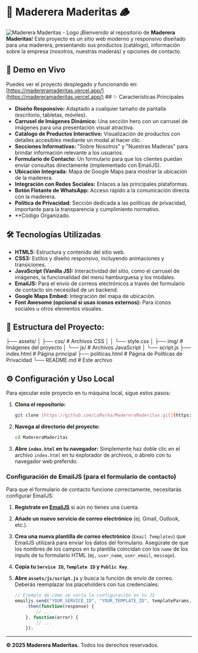 # 🌳 Maderera Maderitas 🪵

![Maderera Maderitas - Logo](https://via.placeholder.com/150x80?text=Maderitas+Logo) ¡Bienvenido al repositorio de **Maderera Maderitas**! Este proyecto es un sitio web moderno y responsivo diseñado para una maderera, presentando sus productos (catálogo), información sobre la empresa (nosotros, nuestras maderas) y opciones de contacto.

## 🚀 Demo en Vivo

Puedes ver el proyecto desplegado y funcionando en:
[https://madereramaderitas.vercel.app/](https://madereramaderitas.vercel.app/) ## ✨ Características Principales

* **Diseño Responsivo:** Adaptado a cualquier tamaño de pantalla (escritorio, tabletas, móviles).
* **Carrusel de Imágenes Dinámico:** Una sección hero con un carrusel de imágenes para una presentación visual atractiva.
* **Catálogo de Productos Interactivo:** Visualización de productos con detalles accesibles mediante un modal al hacer clic.
* **Secciones Informativas:** "Sobre Nosotros" y "Nuestras Maderas" para brindar información relevante a los usuarios.
* **Formulario de Contacto:** Un formulario para que los clientes puedan enviar consultas directamente (implementado con EmailJS).
* **Ubicación Integrada:** Mapa de Google Maps para mostrar la ubicación de la maderera.
* **Integración con Redes Sociales:** Enlaces a las principales plataformas.
* **Botón Flotante de WhatsApp:** Acceso rápido a la comunicación directa con la maderera.
* **Política de Privacidad:** Sección dedicada a las políticas de privacidad, importante para la transparencia y cumplimiento normativo.
* **Código Organizado.

## 🛠️ Tecnologías Utilizadas

* **HTML5:** Estructura y contenido del sitio web.
* **CSS3:** Estilos y diseño responsivo, incluyendo animaciones y transiciones.
* **JavaScript (Vanilla JS):** Interactividad del sitio, como el carrusel de imágenes, la funcionalidad del menú hamburguesa y los modales.
* **EmailJS:** Para el envío de correos electrónicos a través del formulario de contacto sin necesidad de un backend.
* **Google Maps Embed:** Integración del mapa de ubicación.
* **Font Awesome (opcional si usas íconos externos):** Para íconos sociales u otros elementos visuales.

## 📂 Estructura del Proyecto:
├── assets/
│   ├── css/          # Archivos CSS
│   │   └── style.css
│   ├── img/          # Imágenes del proyecto
│   └── js/           # Archivos JavaScript
│       └── script.js
├── index.html        # Página principal
├── politicas.html    # Página de Políticas de Privacidad
└── README.md         # Este archivo

## ⚙️ Configuración y Uso Local

Para ejecutar este proyecto en tu máquina local, sigue estos pasos:

1.  **Clona el repositorio:**
    ```bash
    git clone [https://github.com/LuMarka/MadereraMaderitas.git](https://github.com/LuMarka/MadereraMaderitas.git)
    ```
2.  **Navega al directorio del proyecto:**
    ```bash
    cd MadereraMaderitas
    ```
3.  **Abre `index.html` en tu navegador:**
    Simplemente haz doble clic en el archivo `index.html` en tu explorador de archivos, o ábrelo con tu navegador web preferido.

### Configuración de EmailJS (para el formulario de contacto)

Para que el formulario de contacto funcione correctamente, necesitarás configurar EmailJS:

1.  **Regístrate en [EmailJS](https://www.emailjs.com/)** si aún no tienes una cuenta.
2.  **Añade un nuevo servicio de correo electrónico** (ej. Gmail, Outlook, etc.).
3.  **Crea una nueva plantilla de correo electrónico** (`Email Templates`) que EmailJS utilizará para enviar los datos del formulario. Asegúrate de que los nombres de los campos en tu plantilla coincidan con los `name` de los inputs de tu formulario HTML (ej., `user_name`, `user_email`, `message`).
4.  **Copia tu `Service ID`, `Template ID` y `Public Key`**.
5.  **Abre `assets/js/script.js`** y busca la función de envío de correo. Deberás reemplazar los placeholders con tus credenciales:

    ```javascript
    // Ejemplo de cómo se vería la configuración en tu JS
    emailjs.send("YOUR_SERVICE_ID", "YOUR_TEMPLATE_ID", templateParams, "YOUR_PUBLIC_KEY")
        .then(function(response) {
            // ...
        }, function(error) {
            // ...
        });
    ```
---

**© 2025 Maderera Maderitas.** Todos los derechos reservados.
